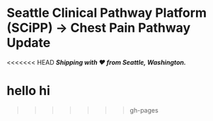 # Seattle Clinical Pathway Platform (SCiPP) &rarr; Chest Pain Pathway Update
<<<<<<< HEAD
_**Shipping with ❤️ from Seattle, Washington.**_

hello
hi
=======
>>>>>>> gh-pages
